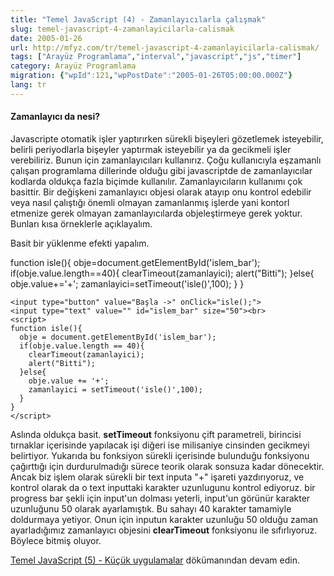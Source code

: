 ```yaml
---
title: "Temel JavaScript (4) - Zamanlayıcılarla çalışmak"
slug: temel-javascript-4-zamanlayicilarla-calismak
date: 2005-01-26
url: http://mfyz.com/tr/temel-javascript-4-zamanlayicilarla-calismak/
tags: ["Arayüz Programlama","interval","javascript","js","timer"]
category: Arayüz Programlama
migration: {"wpId":121,"wpPostDate":"2005-01-26T05:00:00.000Z"}
lang: tr
---
```


#### Zamanlayıcı da nesi?

Javascripte otomatik işler yaptırırken sürekli bişeyleri gözetlemek isteyebilir, belirli periyodlarla bişeyler yaptırmak isteyebilir ya da gecikmeli işler verebiliriz. Bunun için zamanlayıcıları kullanırız. Çoğu kullanıcıyla eşzamanlı çalışan programlama dillerinde olduğu gibi javascriptde de zamanlayıcılar kodlarda oldukça fazla biçimde kullanılır. Zamanlayıcıların kullanımı çok basittir. Bir değişkeni zamanlayıcı objesi olarak atayıp onu kontrol edebilir veya nasıl çalıştığı önemli olmayan zamanlanmış işlerde yani kontorl etmenize gerek olmayan zamanlayıcılarda objeleştirmeye gerek yoktur. Bunları kısa örneklerle açıklayalım.

Basit bir yüklenme efekti yapalım.

  function isle(){ obje=document.getElementById('islem_bar'); if(obje.value.length==40){ clearTimeout(zamanlayici); alert("Bitti"); }else{ obje.value+='+'; zamanlayici=setTimeout('isle()',100); } }

```
<input type="button" value="Başla ->" onClick="isle();">
<input type="text" value="" id="islem_bar" size="50"><br>
<script>
function isle(){
  obje = document.getElementById('islem_bar');
  if(obje.value.length == 40){
    clearTimeout(zamanlayici);
    alert("Bitti");
  }else{
    obje.value += '+';
    zamanlayici = setTimeout('isle()',100);
  }
}
</script>

```

Aslında oldukça basit. **setTimeout** fonksiyonu çift parametreli, birincisi tırnaklar içerisinde yapılacak işi diğeri ise milisaniye cinsinden gecikmeyi belirtiyor. Yukarıda bu fonksiyon sürekli içerisinde bulunduğu fonksiyonu çağırttığı için durdurulmadığı sürece teorik olarak sonsuza kadar dönecektir. Ancak biz işlem olarak sürekli bir text inputa "+" işareti yazdırıyoruz, ve kontrol olarak da o text inputtaki karakter uzunlugunu kontrol ediyoruz. bir progress bar şekli için input'un dolması yeterli, input'un görünür karakter uzunluğunu 50 olarak ayarlamıştık. Bu sahayı 40 karakter tamamiyle doldurmaya yetiyor. Onun için inputun karakter uzunluğu 50 olduğu zaman ayarladığımız zamanlayıcı objesini **clearTimeout** fonksiyonu ile sıfırlıyoruz. Böylece bitmiş oluyor.

[Temel JavaScript (5) - Küçük uygulamalar]("http://www.mfyz.com/?/dokuman/88/temel-javascript-5---kucuk-uygulamalar/") dökümanından devam edin.